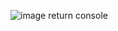 ![image](https://github.com/CaioLariel/getSmallestWordProblem/assets/112914813/9de3da04-d398-4a24-a764-f471059bff2d)
return console
